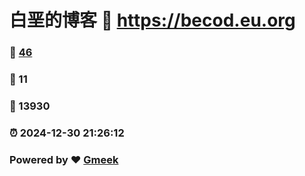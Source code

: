 # 白垩的博客 :link: https://becod.eu.org 
### :page_facing_up: [46](https://becod.eu.org/tag.html) 
### :speech_balloon: 11 
### :hibiscus: 13930 
### :alarm_clock: 2024-12-30 21:26:12 
### Powered by :heart: [Gmeek](https://github.com/Meekdai/Gmeek)
